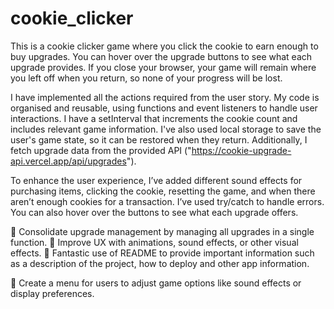 # cookie_clicker

This is a cookie clicker game where you click the cookie to earn enough to buy upgrades. You can hover over the upgrade buttons to see what each upgrade provides. If you close your browser, your game will remain where you left off when you return, so none of your progress will be lost.

I have implemented all the actions required from the user story. My code is organised and reusable, using functions and event listeners to handle user interactions. I have a setInterval that increments the cookie count and includes relevant game information. I've also used local storage to save the user's game state, so it can be restored when they return. Additionally, I fetch upgrade data from the provided API ("https://cookie-upgrade-api.vercel.app/api/upgrades").

To enhance the user experience, I’ve added different sound effects for purchasing items, clicking the cookie, resetting the game, and when there aren’t enough cookies for a transaction. I’ve used try/catch to handle errors. You can also hover over the buttons to see what each upgrade offers.

🏹 Consolidate upgrade management by managing all upgrades in a single function.
🏹 Improve UX with animations, sound effects, or other visual effects.
🏹 Fantastic use of README to provide important information such as a description of the project, how to deploy and other app information.

🏹 Create a menu for users to adjust game options like sound effects or display preferences.

